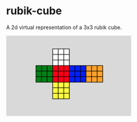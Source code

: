 # rubik-cube
A 2d virtual representation of a 3x3 rubik cube.

![](Screen%20Shot%202021-06-15%20at%204.52.52%20PM.png)

